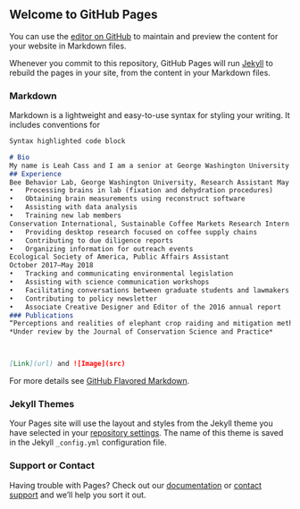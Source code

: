## Welcome to GitHub Pages

You can use the [editor on GitHub](https://github.com/leahcass/Leah-Cass/edit/gh-pages/index.md) to maintain and preview the content for your website in Markdown files.

Whenever you commit to this repository, GitHub Pages will run [Jekyll](https://jekyllrb.com/) to rebuild the pages in your site, from the content in your Markdown files.

### Markdown

Markdown is a lightweight and easy-to-use syntax for styling your writing. It includes conventions for

```markdown
Syntax highlighted code block

# Bio
My name is Leah Cass and I am a senior at George Washington University double majoring in environmental studies and biology. I am primarily interested in research focused on wildlife conservation. I have contributed to conservation research for species of all sizes from human-elephant conflict mitigation in Tanzania to the effects of pesticides on pollinators in Washington, D.C. I plan to use my background in ecology and ecosystem science to continue work researching, developing, and implementing conservation solutions.  
## Experience
Bee Behavior Lab, George Washington University, Research Assistant May 2019–May 2021 (expected) 
•	Processing brains in lab (fixation and dehydration procedures)
•	Obtaining brain measurements using reconstruct software
•	Assisting with data analysis
•	Training new lab members
Conservation International, Sustainable Coffee Markets Research Intern January 2019–May 2019 
•	Providing desktop research focused on coffee supply chains
•	Contributing to due diligence reports
•	Organizing information for outreach events
Ecological Society of America, Public Affairs Assistant
October 2017–May 2018
•	Tracking and communicating environmental legislation
•	Assisting with science communication workshops
•	Facilitating conversations between graduate students and lawmakers during lobbying events
•	Contributing to policy newsletter
•	Associate Creative Designer and Editor of the 2016 annual report
### Publications 
“Perceptions and realities of elephant crop raiding and mitigation methods” by Kiffner, C., Schaal,I., Cass, L., Peirce, K., Sussman, O., Grueser, A., Wachtel, E., Adams, H., Clark, K., Hannes, K., Kioko, J.  
*Under review by the Journal of Conservation Science and Practice*



[Link](url) and ![Image](src)
```

For more details see [GitHub Flavored Markdown](https://guides.github.com/features/mastering-markdown/).

### Jekyll Themes

Your Pages site will use the layout and styles from the Jekyll theme you have selected in your [repository settings](https://github.com/leahcass/Leah-Cass/settings). The name of this theme is saved in the Jekyll `_config.yml` configuration file.

### Support or Contact

Having trouble with Pages? Check out our [documentation](https://docs.github.com/categories/github-pages-basics/) or [contact support](https://github.com/contact) and we’ll help you sort it out.
